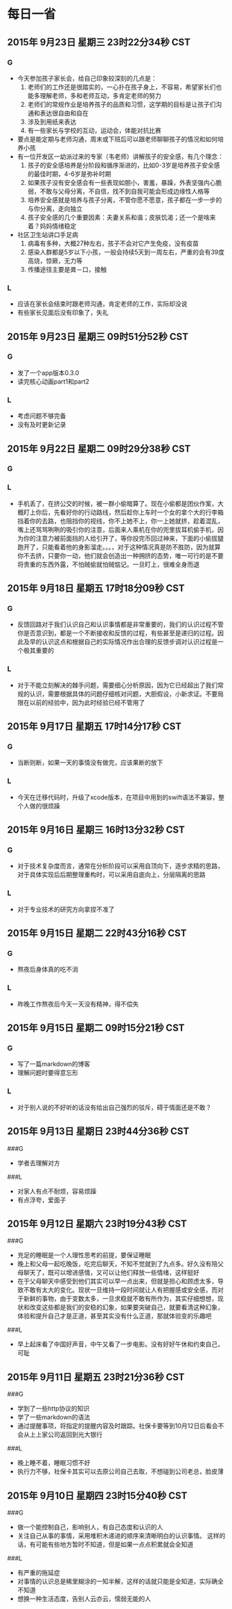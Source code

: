 # 每日一省
## 2015年 9月23日 星期三 23时22分34秒 CST
### G
* 今天参加孩子家长会，给自己印象较深刻的几点是：
	1. 老师们的工作还是很踏实的，一心扑在孩子身上，不容易，希望家长们也能多理解老师，多和老师互动，多肯定老师的努力
	2. 老师们的常规作业是培养孩子的品质和习惯，这学期的目标是让孩子们沟通和表达很自由和自在
	3. 涉及到用纸来表达
	4. 有一些家长与学校的互动，运动会，体能对抗比赛
* 要点是能定期与老师沟通，周末或下班后可以跟老师聊聊孩子的情况和如何培养小孩
* 有一位开发区一幼派过来的专家（韦老师）讲解孩子的安全感，有几个理念：
	1. 孩子的安全感培养是分阶段和循序渐进的，比如0-3岁是培养孩子安全感的最佳时期，4-6岁是弥补时期
	2. 如果孩子没有安全感会有一些表现如胆小，害羞，暴躁，外表坚强内心脆弱，不敢与父母分离，不自信，找不到自我可能会形成边缘性人格等
	3. 培养安全感就是培养与孩子分离，不管你愿不愿意，孩子都在一步一步的与你分离，走向独立
	4. 孩子安全感的几个重要因素：夫妻关系和谐；皮肤饥渴；还一个是啥来着？妈妈情绪稳定
* 社区卫生站讲口手足病
	1. 病毒有多种，大概27种左右，孩子不会对它产生免疫，没有疫苗
	2. 感染人群都是5岁以下小孩，一般会持续5天到一周左右，严重的会有39度高烧，惊厥，无力等
	3. 传播途径主要是粪－口，接触

### L
* 应该在家长会结束时跟老师沟通，肯定老师的工作，实际却没说
* 有些家长见面后没有印象了，失礼

## 2015年 9月23日 星期三 09时51分52秒 CST
### G
* 发了一个app版本0.3.0
* 读完核心动画part1和part2

### L
* 考虑问题不够完备
* 没有及时更新记录

## 2015年 9月22日 星期二 09时29分38秒 CST
### G

### L
* 手机丢了，在挤公交的时候，被一群小偷暗算了。现在小偷都是团伙作案，大概盯上你后，先看好你的行动路线，然后趁你上车时一个女的拿个大的行李箱挡着你的去路，也阻挡你的视线，你不上她不上，你一上她就挤，趁着混乱，嘴上还骂骂咧咧的吸引你的注意，后面来人乘机在你的兜里拔耳机偷手机，因为你的注意力被前面挡的人给引开了，等你投完币回过神来，下面的小偷拔腿跑开了，只能看着他的身影溜走。。。，对于这种情况真是防不胜防，因为就算你不去挤，只要你一动，他们就会创造出一种拥挤的态势，唯一可行的是不要将贵重的东西外露，不怕贼偷就怕贼惦记。一旦盯上，很难全身而退

## 2015年 9月18日 星期五 17时18分09秒 CST
### G
* 反馈回路对于我们认识自己和认识事情都是非常重要的，我们的认识过程不管你是否意识到，都是一个不断接收和反馈的过程，有些甚至是递归的过程。因此及早的认识这点和根据自己的实际情况作出合理的反馈步调对认识过程是一个极其重要的

### L
* 对于不能立刻解决的棘手问题，需要细心分析原因，因为它已经超出了我们常规的认识，需要根据具体的问题仔细核对问题，大胆假设，小新求证。不要局限在以前的经验中，因为此时经验已经不管用了

## 2015年 9月17日 星期五 17时14分17秒 CST
### G
* 当断则断，如果一天的事情没有做完，应该果断的放下

### L
* 今天在迁移代码时，升级了xcode版本，在项目中用到的swift语法不兼容，整个人做的很烦躁

## 2015年 9月16日 星期三 16时13分32秒 CST
### G
* 对于技术复杂度而言，通常在分析阶段可以采用自顶向下，逐步求精的思路，对于具体实现后后期整理重构时，可以采用自底向上，分层隔离的思路

### L
* 对于专业技术的研究方向拿捏不准了

## 2015年 9月15日 星期二 22时43分16秒 CST
### G
* 熬夜后身体真的吃不消

### L
* 昨晚工作熬夜后今天一天没有精神，得不偿失

## 2015年 9月15日 星期二 09时15分21秒 CST
### G
* 写了一篇markdown的博客
* 理解问题时要得意忘形

### L
* 对于别人说的不好听的话没有给出自己强烈的驳斥，碍于情面还是不敢？

## 2015年 9月13日 星期日 23时44分36秒 CST
###G
* 学者去理解对方

###L
* 对家人有点不耐烦，容易烦躁
* 有点浮夸，爱面子

## 2015年 9月12日 星期六 23时19分43秒 CST
###G
* 充足的睡眠是一个人理性思考的前提，要保证睡眠
* 晚上和父母一起吃晚饭，吃完后聊天，不知不觉就到了九点多。好久没有陪父母聊天了，既可以增进感情，又可以让他们释放一些情绪，这样挺好
* 在于父母聊天中感受到他们其实可以早一点出来，但就是担心和顾虑太多，导致不敢有太大的变化。现状一旦维持一段时间就让人有把握感或安全感，而对于新鲜的事物，由于变数太多，一旦求稳就不敢有所作为，其实仔细想想，现状和改变这些都是我们的安稳的幻象，如果要突破自己，就要看清这种幻象，体验和提升自己才是正道，甚至其实没有什么正道，那就体验变的乐趣吧

###L
* 早上起床看了中国好声音，中午又看了一步电影。没有好好午休和约束自己，可耻

## 2015年 9月11日 星期五 23时21分36秒 CST
###G
* 学到了一些http协议的知识
* 学了一些markdown的语法
* 通过提醒事项，将指定的提醒内容及时跟踪。社保卡要等到10月12日后看会不会从上上家公司返回到光大银行

###L
* 晚上睡不着，睡眠习惯不好
* 执行力不够，社保卡其实可以去原公司自己去取，不想碰到公司老总，脸皮薄

## 2015年 9月10日 星期四 23时15分40秒 CST
###G
* 做一个能控制自己，影响别人，有自己态度和认识的人
* 关注自己从事的事情，采用堆积木递进的顺序来清晰明白的认识事情。 这样的话，有可能有些地方暂时不知道，但是如果一点点积累就会全知道

###L
* 有严重的拖延症
* 对事情的认识总是稀里糊涂的一知半解，这样的话就只能是全知道，实际确全不知道
* 想换一种生活态度，告别人云亦云，懦弱无能的人
